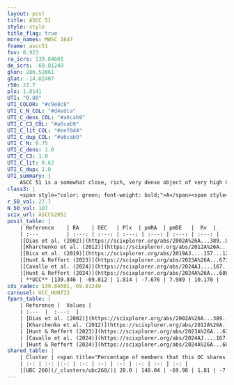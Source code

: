 ```yaml
---
layout: post
title: ASCC 51
style: style
title_flag: true
more_names: MWSC 1647
fname: ascc51
fov: 0.923
ra_icrs: 139.84601
de_icrs: -69.81249
glon: 286.52861
glat: -14.02407
r50: 27.7
plx: 1.8141
UTI: "0.80"
UTI_COLOR: "#c9e8c8"
UTI_C_N_COL: "#d4edca"
UTI_C_dens_COL: "#a6cab9"
UTI_C_C3_COL: "#a6cab9"
UTI_C_lit_COL: "#eef8d4"
UTI_C_dup_COL: "#a6cab9"
UTI_C_N: 0.75
UTI_C_dens: 1.0
UTI_C_C3: 1.0
UTI_C_lit: 0.62
UTI_C_dup: 1.0
UTI_summary: |
    ASCC 51 is a somewhat close, rich, very dense object of very high C3 quality. It is moderately studied in the literature. This object shares a moderate percentage of members with a later reported entry.
class3: |
    <span style="color: green; font-weight: bold;">A</span><span style="color: green; font-weight: bold;">A</span>
r_50_val: 27.7
N_50_val: 107
scix_url: ASCC%2051
posit_table: |
    | Reference    | RA    | DEC   | Plx  | pmRA  | pmDE   |  Rv  |
    | :---         | :---: | :---: | :---: | :---: | :---: | :---: |
    |[Dias et al. (2002)](https://scixplorer.org/abs/2002A%26A...389..871D) | 139.5 | -69.69 | -- | -8.28 | 7.0 | -- |
    |[Kharchenko et al. (2012)](https://scixplorer.org/abs/2012A%26A...543A.156K) | 139.523 | -69.69 | -- | -8.15 | 8.39 | -- |
    |[Bica et al. (2019)](https://scixplorer.org/abs/2019AJ....157...12B) | 139.49 | -69.686 | -- | -- | -- | -- |
    |[Hunt & Reffert (2023)](https://scixplorer.org/abs/2023A%26A...673A.114H) | 140.397 | -69.855 | 1.818 | -7.613 | 7.964 | 8.735 |
    |[Cavallo et al. (2024)](https://scixplorer.org/abs/2024AJ....167...12C) | 139.934 | -69.637 | 1.811 | -- | -- | -- |
    |[Hunt & Reffert (2024)](https://scixplorer.org/abs/2024A%26A...686A..42H) | 140.397 | -69.855 | 1.818 | -7.613 | 7.964 | 8.735 |
    | **UCC** |139.846 | -69.812 | 1.814 | -7.676 | 7.989 | 10.178 | 
cds_radec: 139.84601,-69.81249
carousel: UCC_HUNT23
fpars_table: |
    | Reference |  Values |
    | :---  |  :---:  |
    | [Dias et al. (2002)](https://scixplorer.org/abs/2002A%26A...389..871D) | `E(B-V)=0.05, Dist=500.0, Age=8.53` |
    | [Kharchenko et al. (2012)](https://scixplorer.org/abs/2012A%26A...543A.156K) | `e_bv=0.104, distance=496, log_age=8.54` |
    | [Hunt & Reffert (2023)](https://scixplorer.org/abs/2023A%26A...673A.114H) | `AV50=0.073, diffAV50=0.347, MOD50=8.619, logAge50=8.1` |
    | [Cavallo et al. (2024)](https://scixplorer.org/abs/2024AJ....167...12C) | `AV50=0.45, dMod50=8.74, logAge50=7.96, [Fe/H]50=0.15` |
    | [Hunt & Reffert (2024)](https://scixplorer.org/abs/2024A%26A...686A..42H) | `MassJ=120.480` |
shared_table: |
    | Cluster | <span title="Percentage of members that this OC shares with the ones listed">%</span>   | RA   | DEC   | Plx   | pmRA  | pmDE  | Rv | UTI |
    | :-: | :-: |:-: | :-: | :-: | :-: | :-: | :-: | :-: |
    |[UBC 260](/_clusters/ubc260/)| 28.0 | 140.04 | -69.98 | 1.81 | -7.71 | 8.04 | 10.67 |0.0 |
---
```

